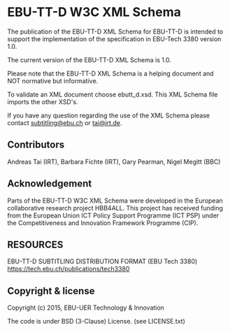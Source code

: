 # EBU-TT-D W3C XML Schema

The publication of the EBU-TT-D XML Schema for EBU-TT-D is intended to support the implementation of the specification in EBU-Tech 3380 version 1.0.

The current version of the EBU-TT-D XML Schema is 1.0.

Please note that the EBU-TT-D XML Schema is a helping document and NOT normative but informative.

To validate an XML document choose ebutt_d.xsd. This XML Schema file imports the other XSD's.

If you have any question regarding the use of the XML Schema please contact subtitling@ebu.ch or tai@irt.de.

## Contributors
Andreas Tai (IRT), Barbara Fichte (IRT), Gary Pearman, Nigel Megitt (BBC)

## Acknowledgement
Parts of the EBU-TT-D W3C XML Schema were developed in the European collaborative research project HBB4ALL. This project has received funding from the European Union ICT Policy Support Programme (ICT PSP) under the Competitiveness and Innovation Framework Programme (CIP).

## RESOURCES     
EBU-TT-D SUBTITLING DISTRIBUTION FORMAT (EBU Tech 3380) https://tech.ebu.ch/publications/tech3380

## Copyright & license

Copyright (c) 2015, EBU-UER Technology & Innovation

The code is under BSD (3-Clause) License. (see LICENSE.txt)
